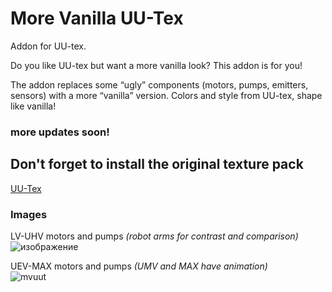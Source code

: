 # More Vanilla UU-Tex
Addon for UU-tex.

Do you like UU-tex but want a more vanilla look? This addon is for you!

The addon replaces some “ugly” components (motors, pumps, emitters, sensors) with a more “vanilla” version. Colors and style from UU-tex, shape like vanilla!

### more updates soon!

## Don't forget to install the original texture pack

[UU-Tex](https://github.com/Jimbno/UU-Tex)

### Images

LV-UHV motors and pumps *(robot arms for contrast and comparison)*<br>
![изображение](https://github.com/user-attachments/assets/66be0ea5-e8ba-47da-9288-eb7cf8734067)


UEV-MAX motors and pumps *(UMV and MAX have animation)* <br>
![mvuut](https://github.com/user-attachments/assets/6351c77d-778e-452a-89a1-7836c4f1b0df)
